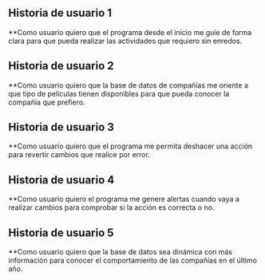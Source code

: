 ## Historia de usuario 1
**Como usuario quiero que el programa desde el inicio me guie de forma clara para que pueda realizar las actividades que requiero sin enredos.  

## Historia de usuario 2
**Como usuario quiero que la base de datos de compañías me oriente a que tipo de películas tienen disponibles para que pueda conocer la compañía que prefiero. 

## Historia de usuario 3
**Como usuario quiero que el programa me permita deshacer una acción para revertir cambios que realice por error.

## Historia de usuario 4
**Como usuario quiero el programa me genere alertas cuando vaya a realizar cambios para comprobar si la acción es correcta o no.

## Historia de usuario 5
**Como usuario quiero que la base de datos sea dinámica con más información para conocer el comportamiento de las compañías en el último año.
